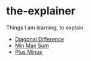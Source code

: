 # the-explainer
Things I am learning, to explain. 

- [Diagonal Difference](diagonal-difference.md)
- [Min Max Sum](min-max-sum.md)
- [Plus Minus](plus-minus.md)
